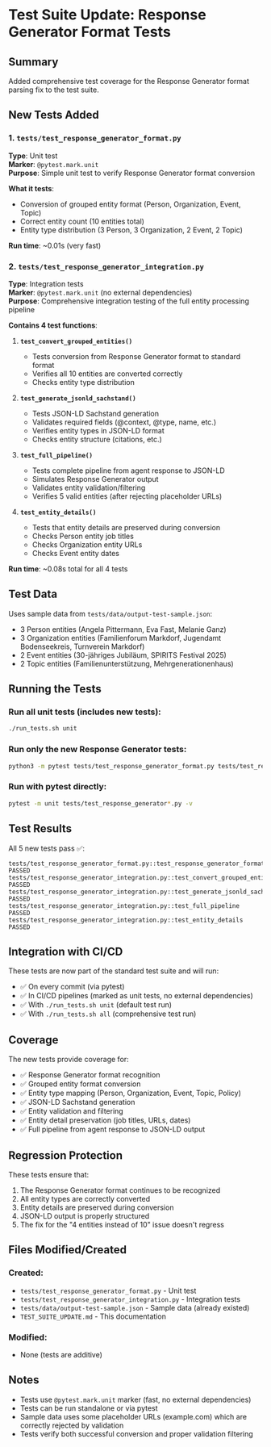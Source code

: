 # Test Suite Update: Response Generator Format Tests

## Summary

Added comprehensive test coverage for the Response Generator format parsing fix to the test suite.

## New Tests Added

### 1. `tests/test_response_generator_format.py`
**Type**: Unit test  
**Marker**: `@pytest.mark.unit`  
**Purpose**: Simple unit test to verify Response Generator format conversion

**What it tests**:
- Conversion of grouped entity format (Person, Organization, Event, Topic)
- Correct entity count (10 entities total)
- Entity type distribution (3 Person, 3 Organization, 2 Event, 2 Topic)

**Run time**: ~0.01s (very fast)

### 2. `tests/test_response_generator_integration.py`
**Type**: Integration tests  
**Marker**: `@pytest.mark.unit` (no external dependencies)  
**Purpose**: Comprehensive integration testing of the full entity processing pipeline

**Contains 4 test functions**:

1. **`test_convert_grouped_entities()`**
   - Tests conversion from Response Generator format to standard format
   - Verifies all 10 entities are converted correctly
   - Checks entity type distribution

2. **`test_generate_jsonld_sachstand()`**
   - Tests JSON-LD Sachstand generation
   - Validates required fields (@context, @type, name, etc.)
   - Verifies entity types in JSON-LD format
   - Checks entity structure (citations, etc.)

3. **`test_full_pipeline()`**
   - Tests complete pipeline from agent response to JSON-LD
   - Simulates Response Generator output
   - Validates entity validation/filtering
   - Verifies 5 valid entities (after rejecting placeholder URLs)

4. **`test_entity_details()`**
   - Tests that entity details are preserved during conversion
   - Checks Person entity job titles
   - Checks Organization entity URLs
   - Checks Event entity dates

**Run time**: ~0.08s total for all 4 tests

## Test Data

Uses sample data from `tests/data/output-test-sample.json`:
- 3 Person entities (Angela Pittermann, Eva Fast, Melanie Ganz)
- 3 Organization entities (Familienforum Markdorf, Jugendamt Bodenseekreis, Turnverein Markdorf)
- 2 Event entities (30-jähriges Jubiläum, SPIRITS Festival 2025)
- 2 Topic entities (Familienunterstützung, Mehrgenerationenhaus)

## Running the Tests

### Run all unit tests (includes new tests):
```bash
./run_tests.sh unit
```

### Run only the new Response Generator tests:
```bash
python3 -m pytest tests/test_response_generator_format.py tests/test_response_generator_integration.py -v
```

### Run with pytest directly:
```bash
pytest -m unit tests/test_response_generator*.py -v
```

## Test Results

All 5 new tests pass ✅:

```
tests/test_response_generator_format.py::test_response_generator_format PASSED
tests/test_response_generator_integration.py::test_convert_grouped_entities PASSED
tests/test_response_generator_integration.py::test_generate_jsonld_sachstand PASSED
tests/test_response_generator_integration.py::test_full_pipeline PASSED
tests/test_response_generator_integration.py::test_entity_details PASSED
```

## Integration with CI/CD

These tests are now part of the standard test suite and will run:
- ✅ On every commit (via pytest)
- ✅ In CI/CD pipelines (marked as unit tests, no external dependencies)
- ✅ With `./run_tests.sh unit` (default test run)
- ✅ With `./run_tests.sh all` (comprehensive test run)

## Coverage

The new tests provide coverage for:
- ✅ Response Generator format recognition
- ✅ Grouped entity format conversion
- ✅ Entity type mapping (Person, Organization, Event, Topic, Policy)
- ✅ JSON-LD Sachstand generation
- ✅ Entity validation and filtering
- ✅ Entity detail preservation (job titles, URLs, dates)
- ✅ Full pipeline from agent response to JSON-LD output

## Regression Protection

These tests ensure that:
1. The Response Generator format continues to be recognized
2. All entity types are correctly converted
3. Entity details are preserved during conversion
4. JSON-LD output is properly structured
5. The fix for the "4 entities instead of 10" issue doesn't regress

## Files Modified/Created

### Created:
- `tests/test_response_generator_format.py` - Unit test
- `tests/test_response_generator_integration.py` - Integration tests
- `tests/data/output-test-sample.json` - Sample data (already existed)
- `TEST_SUITE_UPDATE.md` - This documentation

### Modified:
- None (tests are additive)

## Notes

- Tests use `@pytest.mark.unit` marker (fast, no external dependencies)
- Tests can be run standalone or via pytest
- Sample data uses some placeholder URLs (example.com) which are correctly rejected by validation
- Tests verify both successful conversion and proper validation filtering
